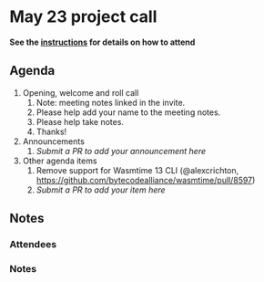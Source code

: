 # May 23 project call

**See the [instructions](../README.md) for details on how to attend**

## Agenda

1. Opening, welcome and roll call
    1. Note: meeting notes linked in the invite.
    1. Please help add your name to the meeting notes.
    1. Please help take notes.
    1. Thanks!
1. Announcements
    1. _Submit a PR to add your announcement here_
1. Other agenda items
    1. Remove support for Wasmtime 13 CLI (@alexcrichton, https://github.com/bytecodealliance/wasmtime/pull/8597)
    1. _Submit a PR to add your item here_

## Notes

### Attendees

### Notes
